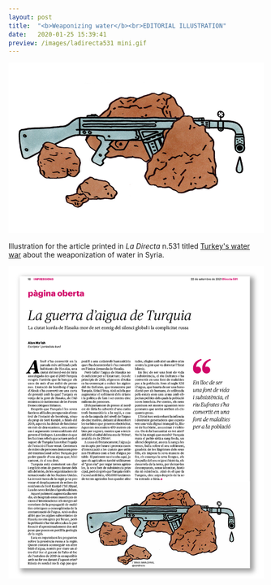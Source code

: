 ```yaml
---
layout: post
title:  "<b>Weaponizing water</b><br>EDITORIAL ILLUSTRATION"
date:   2020-01-25 15:39:41
preview: /images/ladirecta531 mini.gif
---
```




![Picture 1](/images/ladirecta531.jpg)


  Illustration for the article printed in <i> La Directa </i> n.531 titled <a href="https://directa.cat/la-guerra-daigua-de-turquia/">Turkey's water war</a> about the weaponization of water in Syria. <br>

  


 <img src="/images/ladirecta531 paper.jpg" alt="drawing" >
